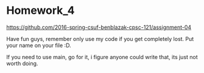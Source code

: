 # Homework_4
https://github.com/2016-spring-csuf-benblazak-cpsc-121/assignment-04

Have fun guys, remember only use my code if you get completely lost. Put your name on your file :D.

If you need to use main, go for it, i figure anyone could write that, its just not worth doing.
